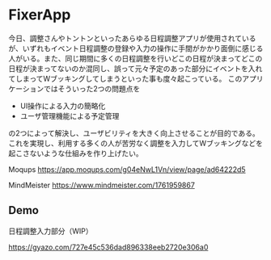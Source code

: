 # FixerApp
今日、調整さんやトントンといったあらゆる日程調整アプリが使用されているが、いずれもイベント日程調整の登録や入力の操作に手間がかかり面倒に感じる人がいる。また、同じ期間に多くの日程調整を行いどこの日程が決まってどこの日程が決まってないのか混同し、誤って元々予定のあった部分にイベントを入れてしまってWブッキングしてしまうといった事も度々起こっている。
このアプリケーションではそういった2つの問題点を
 - UI操作による入力の簡略化
 - ユーザ管理機能による予定管理

の2つによって解決し、ユーザビリティを大きく向上させることが目的である。これを実現し、利用する多くの人が苦労なく調整を入力してWブッキングなどを起こさないような仕組みを作り上げたい。

Moqups https://app.moqups.com/g04eNwL1Vn/view/page/ad64222d5 

MindMeister https://www.mindmeister.com/1761959867 


## Demo
日程調整入力部分（WIP）

https://gyazo.com/727e45c536dad896338eeb2720e306a0

